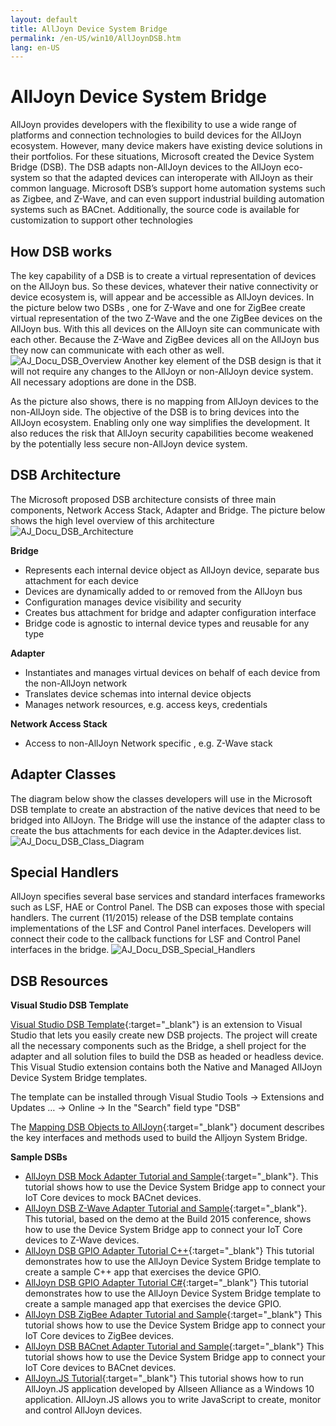 ```yaml
---
layout: default
title: AllJoyn Device System Bridge
permalink: /en-US/win10/AllJoynDSB.htm
lang: en-US
---
```


# AllJoyn Device System Bridge

AllJoyn provides developers with the flexibility to use a wide range of platforms and connection technologies to build  devices for the AllJoyn ecosystem.  However, many device makers have existing device solutions in their portfolios. For these situations, Microsoft created the Device System Bridge (DSB). The DSB adapts non-AllJoyn devices to the AllJoyn eco-system so that the adapted devices can interoperate with AllJoyn as their common language. Microsoft DSB’s support home automation systems such as Zigbee, and Z-Wave, and can even support industrial building automation systems such as BACnet.  Additionally, the source code is available for customization to support other technologies

## How DSB works

The key capability of a DSB is to create a virtual representation of devices on the AllJoyn bus. So these devices, whatever their native connectivity or device ecosystem is, will appear and be accessible as AllJoyn devices. In the picture below two DSBs , one for Z-Wave and one for ZigBee create virtual representation of the two Z-Wave and the one ZigBee devices on the AllJoyn bus. With this all devices on the AllJoyn site can communicate with each other. Because the Z-Wave and ZigBee devices all on the AllJoyn bus they now can communicate with each other as well.
![AJ_Docu_DSB_Overview]({{site.baseurl}}/Resources/images/AllJoyn/AJ_Docu_DSB_Overview.png)
Another key element of the DSB design is that it will not require any changes to the AllJoyn or non-AllJoyn device system. All necessary adoptions are done in the DSB.

As the picture also shows, there is no mapping from AllJoyn devices to the non-AllJoyn side. The objective of the DSB is to bring devices into the AllJoyn ecosystem. Enabling only one way simplifies the development. It also reduces the risk that AllJoyn security capabilities become weakened by the potentially less secure non-AllJoyn device system.

## DSB Architecture

The Microsoft proposed DSB architecture consists of three main components, Network Access Stack, Adapter and Bridge. The picture below shows the high level overview of this architecture
![AJ_Docu_DSB_Architecture]({{site.baseurl}}/Resources/images/AllJoyn/AJ_Docu_DSB_Architecture.png)

__Bridge__
- Represents each internal device object as AllJoyn device, separate bus attachment for each device
- Devices are dynamically added to or removed from the AllJoyn bus
- Configuration manages device visibility and security
- Creates bus attachment for bridge and adapter configuration interface
- Bridge code is agnostic to internal device types and reusable for any type

__Adapter__
- Instantiates and manages virtual devices on behalf of each device from the non-AllJoyn network
- Translates device schemas into internal device objects
- Manages network resources, e.g. access keys, credentials

__Network Access Stack__
- Access to non-AllJoyn Network specific , e.g. Z-Wave stack

## Adapter Classes

The diagram below show the classes developers will use in the Microsoft DSB template to create an abstraction of the native devices that need to be bridged into AllJoyn. The Bridge will use the instance of the adapter class to create the bus attachments for each device in the Adapter.devices list.
![AJ_Docu_DSB_Class_Diagram]({{site.baseurl}}/Resources/images/AllJoyn/AJ_Docu_DSB_Class_Diagram.png)

## Special Handlers

AllJoyn specifies several base services and standard interfaces frameworks such as LSF, HAE or Control Panel. The DSB can exposes those with special handlers. The current (11/2015) release of the DSB template contains implementations of the LSF and Control Panel interfaces. Developers will connect their code to the callback functions for LSF and Control Panel interfaces in the bridge.
![AJ_Docu_DSB_Special_Handlers]({{site.baseurl}}/Resources/images/AllJoyn/AJ_Docu_DSB_Special_Handlers.png)

## DSB Resources

__Visual Studio DSB Template__

[Visual Studio DSB Template](https://visualstudiogallery.msdn.microsoft.com/aea0b437-ef07-42e3-bd88-8c7f906d5da8){:target="_blank"} is an extension to Visual Studio that lets you easily create new DSB projects. The project will create all the necessary components such as the Bridge, a shell project for the adapter and all solution files to build the DSB as headed or headless device. This Visual Studio extension contains both the Native and Managed AllJoyn Device System Bridge templates.

The template can be installed through Visual Studio Tools -> Extensions and Updates … -> Online -> In the "Search" field type "DSB"

The [Mapping DSB Objects to AllJoyn]({{site.baseurl}}/en-US/win10/AlljoynDsbApiGuide.htm){:target="_blank"}  document describes the key interfaces and methods used to build the Alljoyn System Bridge.

__Sample DSBs__

- [AllJoyn DSB Mock Adapter Tutorial and Sample]({{site.baseurl}}/en-US/win10/samples/MockAdapterTutorial.htm){:target="_blank"}.
This tutorial shows how to use the Device System Bridge app to connect your  IoT Core devices to mock BACnet devices.
- [AllJoyn DSB Z-Wave Adapter Tutorial and Sample]({{site.baseurl}}/en-US/win10/samples/ZWaveTutorial.htm){:target="_blank"}.
This tutorial, based on the demo at the Build 2015 conference, shows how to use the Device System Bridge app to connect your  IoT Core devices to Z-Wave devices.
- [AllJoyn DSB GPIO Adapter Tutorial C++]({{site.baseurl}}/en-US/win10/samples/AlljoynDSB_GpioTutorial.htm){:target="_blank"}
This tutorial demonstrates how to use the AllJoyn Device System Bridge template to create a sample C++ app that exercises the device GPIO.
- [AllJoyn DSB GPIO Adapter Tutorial C#]({{site.baseurl}}/en-US/win10/samples/AlljoynDSB_ManagedGpioTutorial.htm){:target="_blank"}
This tutorial demonstrates how to use the AllJoyn Device System Bridge template to create a sample managed app that exercises the device GPIO.
- [AllJoyn DSB ZigBee Adapter Tutorial and Sample]({{site.baseurl}}/en-US/win10/samples/ZigBeeAdapterTutorial.htm){:target="_blank"}
 This tutorial shows how to use the Device System Bridge app to connect your IoT Core devices to ZigBee devices.
- [AllJoyn DSB BACnet Adapter Tutorial and Sample]({{site.baseurl}}/en-US/win10/samples/BACnetAdapterTutorial.htm){:target="_blank"}
This tutorial shows how to use the Device System Bridge app to connect your IoT Core devices to BACnet devices.
- [AllJoyn.JS Tutorial]({{site.baseurl}}/en-US/win10/samples/AllJoynJS.htm){:target="_blank"}
This tutorial shows how to run AllJoyn.JS application developed by Allseen Alliance as a Windows 10 application. AllJoyn.JS allows you to write JavaScript to create, monitor and control AllJoyn devices.
